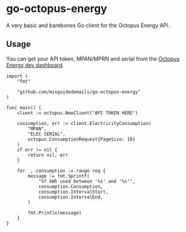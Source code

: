 # go-octopus-energy
A very basic and barebones Go client for the Octopus Energy API.

## Usage

You can get your API token, MPAN/MPRN and serial from the [Octopus Energy dev dashboard](https://octopus.energy/dashboard/developer/).
```golang
import (
    "fmt"

    "github.com/misguidedemails/go-octopus-energy"
)

func main() {
    client := octopus.NewClient("API TOKEN HERE")

    consumption, err := client.ElectricityConsumption(
        "MPAN",
        "ELEC SERIAL",
        octopus.ConsumptionRequest{PageSize: 10}
    )
    if err != nil {
        return nil, err
    }

    for _, consumption := range req {
        message := fmt.Sprintf(
            "%f kWh used between '%s' and '%s'",
            consumption.Consumption,
            consumption.IntervalStart,
            consumption.IntervalEnd,
        )

        fmt.Println(message)
    }
}
```
